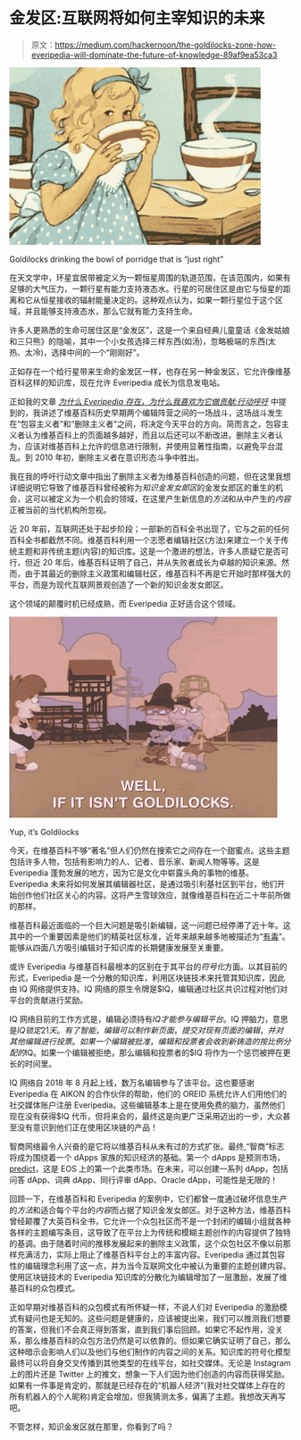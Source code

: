 # 金发区:互联网将如何主宰知识的未来

> 原文：<https://medium.com/hackernoon/the-goldilocks-zone-how-everipedia-will-dominate-the-future-of-knowledge-89af9ea53ca3>

![](img/85995115131965e7c531beb848fc1c01.png)

Goldilocks drinking the bowl of porridge that is “just right”

在天文学中，环星宜居带被定义为一颗恒星周围的轨道范围，在该范围内，如果有足够的大气压力，一颗行星有能力支持液态水。行星的可居住区是由它与恒星的距离和它从恒星接收的辐射能量决定的。这种观点认为，如果一颗行星位于这个区域，并且能够支持液态水，那么它就有能力支持生命。

许多人更熟悉的生命可居住区是“金发区”，这是一个来自经典儿童童话《金发姑娘和三只熊》的隐喻，其中一个小女孩选择三样东西(如汤)，忽略极端的东西(太热、太冷)，选择中间的一个“刚刚好”。

正如存在一个给行星带来生命的金发区一样，也存在另一种金发区，它允许像维基百科这样的知识库，现在允许 Everipedia 成长为信息发电站。

正如我的文章 [*为什么 Everipedia 存在，为什么我喜欢为它做贡献:行动呼吁*](https://hackernoon.com/why-everipedia-exists-and-why-i-enjoy-contributing-to-it-a-call-to-action-10a53e32d11b) 中提到的，我讲述了维基百科历史早期两个编辑阵营之间的一场战斗，这场战斗发生在“包容主义者”和“删除主义者”之间，将决定今天平台的方向。简而言之，包容主义者认为维基百科上的页面越多越好，而且以后还可以不断改进。删除主义者认为，应该对维基百科上允许的信息进行限制，并使用显著性指南，以避免平台混乱。到 2010 年初，删除主义者在意识形态斗争中胜出。

我在我的呼吁行动文章中指出了删除主义者为维基百科创造的问题，但在这里我想详细说明它导致了维基百科曾经被称为*知识金发女郎区*的金发女郎区的重生的机会，这可以被定义为一个机会的领域，在这里产生新信息的*方法*和从中产生的*内容*正被当前的当代机构所忽视。

近 20 年前，互联网还处于起步阶段；一部新的百科全书出现了，它与之前的任何百科全书都截然不同。维基百科利用一个志愿者编辑社区(方法)来建立一个关于传统主题和非传统主题(内容)的知识库。这是一个激进的想法，许多人质疑它是否可行，但近 20 年后，维基百科证明了自己，并从失败者成长为卓越的知识来源。然而，由于其最近的删除主义政策和编辑社区，维基百科不再是它开始时那样强大的平台，而是为现代互联网景观创造了一个新的知识金发女郎区。

这个领域的颠覆时机已经成熟，而 Everipedia 正好适合这个领域。

![](img/82ab7c05b3fd2f95b2a5c17653be8a0d.png)

Yup, it’s Goldilocks

今天，在维基百科不够“著名”但人们仍然在搜索它之间存在一个甜蜜点。这些主题包括许多人物，包括有影响力的人、记者、音乐家、新闻人物等等。这是 Everipedia 蓬勃发展的地方，因为它是文化中崭露头角的事物的维基。Everipedia 未来将如何发展其编辑器社区，是通过吸引利基社区到平台，他们开始创作他们社区关心的内容。这将产生雪球效应，就像维基百科在近二十年前所做的那样。

维基百科最近面临的一个巨大问题是吸引新编辑，这一问题已经停滞了近十年。这其中的一个重要因素是他们的精英社区标准，近年来越来越多地被描述为“[有毒](https://motherboard.vice.com/en_us/article/4xangm/wikipedia-editor-says-sites-toxic-community-has-him-contemplating-suicide)”。能够从四面八方吸引编辑对于知识库的长期健康发展至关重要。

或许 Everipedia 与维基百科最根本的区别在于其平台的*符号化*方面。以其目前的形式，Everipedia 是一个分散的知识库，利用区块链技术来托管其知识库，因此由 IQ 网络提供支持。IQ 网络的原生令牌是$IQ，编辑通过社区共识过程对他们对平台的贡献进行奖励。

IQ 网络目前的工作方式是，编辑必须持有$IQ 才能参与编辑平台。$IQ 押脑力，意思是$IQ 锁定 21 天。有了智能，编辑可以制作新页面，提交对现有页面的编辑，并对其他编辑进行投票。如果一个编辑被批准，编辑和投票者会收到新铸造的按比例分配的$IQ。如果一个编辑被拒绝，那么编辑和投票者的$IQ 将作为一个惩罚被押在更长的时间里。

IQ 网络自 2018 年 8 月起上线，数万名编辑参与了该平台。这也要感谢 Everipedia 在 AIKON 的合作伙伴的帮助，他们的 OREID 系统允许人们用他们的社交媒体账户注册 Everipedia。这些编辑基本上是在使用免费的脑力，虽然他们现在没有获得$IQ 代币，但将来会的，最终这是向更广泛采用迈出的一步，大众甚至没有意识到他们正在使用区块链的产品！

智商网络最令人兴奋的是它将以维基百科从未有过的方式扩张。最终,“智商”标志将成为围绕着一个 dApps 家族的知识经济的基础。第一个 dApps 是预测市场，[predict](/@prediqtnetwork/introducing-prediqt-the-first-prediction-market-built-using-eosio-technology-d9d2f98ecaa3)，这是 EOS 上的第一个此类市场。在未来，可以创建一系列 dApp，包括问答 dApp、词典 dApp、同行评审 dApp、Oracle dApp，可能性是无限的！

回顾一下，在维基百科和 Everipedia 的案例中，它们都曾一度通过破坏信息生产的*方法*和适合每个平台的*内容*而占据了知识金发女郎区。对于这种方法，维基百科曾经颠覆了大英百科全书，它允许一个众包社区而不是一个封闭的编辑小组就各种各样的主题编写条目，这导致了在平台上为传统和模糊主题创作的内容提供了独特的基调。由于随着时间的推移发展起来的删除主义政策，这个众包社区不像以前那样充满活力，实际上阻止了维基百科平台上的丰富内容。Everipedia 通过其包容性的编辑理念利用了这一点，并为当今互联网文化中被认为重要的主题创建内容。使用区块链技术的 Everipedia 知识库的分散化为编辑增加了一层激励，发展了维基百科的众包模式。

正如早期对维基百科的众包模式有所怀疑一样，不说人们对 Everipedia 的激励模式有疑问也是无知的。这些问题是健康的，应该被提出来，我们可以推测我们想要的答案，但我们不会真正得到答案，直到我们事后回顾。如果它不起作用，没关系，那么维基百科的众包方法仍然是可以依靠的。但如果它确实证明了自己，那么这种暗示会影响人们以及他们与他们制作的内容之间的关系。知识库的符号化模型最终可以将自身交叉传播到其他类型的在线平台，如社交媒体。无论是 Instagram 上的图片还是 Twitter 上的推文，想象一下人们因为他们创造的内容而获得奖励。如果有一件事是肯定的，那就是已经存在的“机器人经济”(我对社交媒体上存在的所有机器人的个人昵称)肯定会增加，但我猜测太多，偏离了主题。我想改天再写吧。

不管怎样，知识金发区就在那里，你看到了吗？